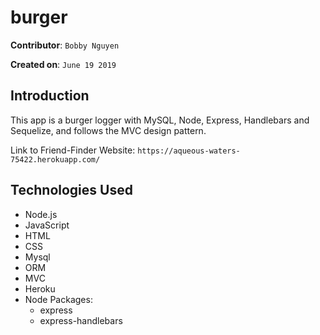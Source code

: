 # burger

**Contributor**: `Bobby Nguyen`

**Created on**: `June 19 2019`

## Introduction
This app is a burger logger with MySQL, Node, Express, Handlebars and Sequelize, and follows the MVC design pattern.

Link to Friend-Finder Website: `https://aqueous-waters-75422.herokuapp.com/`

## Technologies Used
- Node.js
- JavaScript
- HTML
- CSS
- Mysql
- ORM
- MVC
- Heroku
- Node Packages:
    - express
    - express-handlebars
